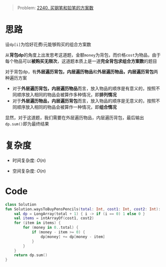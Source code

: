 > Problem: [2240. 买钢笔和铅笔的方案数](https://leetcode.cn/problems/number-of-ways-to-buy-pens-and-pencils/description/)

# 思路
设`dp[i]`为恰好花费i元能够购买的组合方案数

从**背包dp**的角度上出发思考这道题，金额`money`为背包，而价格`cost`为物品，由于每个物品可以**被购买无限次**，这道题本质上是一道**完全背包求组合方案数**的题目

对于背包dp，有**外层遍历背包，内层遍历物品**和**外层遍历物品，内层遍历背包**两种遍历方案
- 对于**外层遍历背包，内层遍历物品**而言，放入物品的顺序是有意义的，按照不同顺序放入相同的物品会被算作多种情况，即**排列情况**
- 对于**外层遍历物品，内层遍历背包**而言，放入物品的顺序是无意义的，按照不同顺序放入相同的物品会被算作一种情况，即**组合情况**

显然，对于这道题，我们需要在外层遍历物品，内层遍历背包，最后输出`dp.sum()`即为最终结果

# 复杂度
- 时间复杂度:  $O(n)$

- 空间复杂度:  $O(n)$

# Code
```Kotlin []
class Solution 
fun Solution.waysToBuyPensPencils(total: Int, cost1: Int, cost2: Int): Long {
    val dp = LongArray(total + 1) { i -> if (i == 0) 1 else 0 }
    val items = intArrayOf(cost1, cost2)
    for (item in items) {
        for (money in 0..total) {
            if (money - item >= 0) {
                dp[money] += dp[money - item]
            }
        }
    }
    return dp.sum()
}
```
